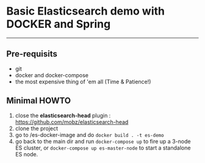 # Basic Elasticsearch demo with DOCKER and Spring

---

## Pre-requisits

* git
* docker and docker-compose
* the most expensive thing of 'em all (Time & Patience!)

## Minimal HOWTO
1. close the **elasticsearch-head** plugin : https://github.com/mobz/elasticsearch-head
2. clone the project
3. go to /es-docker-image and do `docker build . -t es-demo`
4. go back to the main dir and run `docker-compose up` to fire up a 3-node ES cluster, 
	or `docker-compose up es-master-node` to start a standalone ES node.




